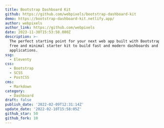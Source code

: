 ```yaml
---
title: Bootstrap Dashboard Kit
github: https://github.com/webpixels/bootstrap-dashboard-kit
demo: https://bootstrap-dashboard-kit.netlify.app/
author: webpixels
author_link: https://github.com/webpixels
date: 2023-11-30T15:53:58.080Z
description: >-
  The perfect starting point for your next web app built with Bootstrap 5. A
  free and minimal starter kit to build fast and modern dashboards and
  applications.
ssg:
  - Eleventy
css:
  - Bootstrap
  - SCSS
  - PostCSS
cms:
  - Markdown
category:
  - Dashboard
draft: false
publish_date: '2022-02-09T12:31:14Z'
update_date: '2022-02-10T15:58:05Z'
github_star: 50
github_fork: 10
---
```


